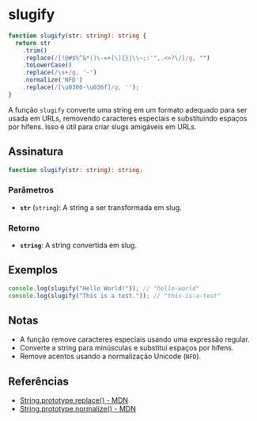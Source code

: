 # slugify

```typescript
function slugify(str: string): string {
  return str
    .trim()
    .replace(/[!@#$%^&*()\-=+[\]{}|\\~;:'",.<>?\/]/g, "")
    .toLowerCase()
    .replace(/\s+/g, '-')
    .normalize('NFD')
    .replace(/[\u0300-\u036f]/g, '');
}
```

A função `slugify` converte uma string em um formato adequado para ser usada em URLs, removendo caracteres especiais e substituindo espaços por hífens. Isso é útil para criar slugs amigáveis em URLs.

## Assinatura

```typescript
function slugify(str: string): string;
```

### Parâmetros

- **`str`** (`string`): A string a ser transformada em slug.

### Retorno

- **`string`**: A string convertida em slug.

## Exemplos

```typescript
console.log(slugify("Hello World!")); // "hello-world"
console.log(slugify("This is a test.")); // "this-is-a-test"
```

## Notas

- A função remove caracteres especiais usando uma expressão regular.
- Converte a string para minúsculas e substitui espaços por hífens.
- Remove acentos usando a normalização Unicode (`NFD`).

## Referências

- [String.prototype.replace() - MDN](https://developer.mozilla.org/en-US/docs/Web/JavaScript/Reference/Global_Objects/String/replace)
- [String.prototype.normalize() - MDN](https://developer.mozilla.org/en-US/docs/Web/JavaScript/Reference/Global_Objects/String/normalize)